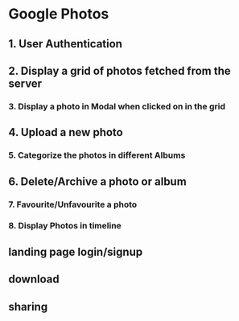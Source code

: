 # Google Photos

## 1. User Authentication

## 2. Display a grid of photos fetched from the server

### 3. Display a photo in Modal when clicked on in the grid

## 4. Upload a new photo

### 5. Categorize the photos in different Albums

## 6. Delete/Archive a photo or album

### 7. Favourite/Unfavourite a photo

### 8. Display Photos in timeline

## landing page login/signup

## download

## sharing
